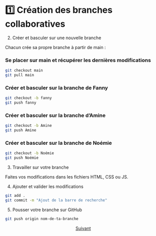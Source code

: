 # 1️⃣ Création des branches collaboratives

2. Créer et basculer sur une nouvelle branche

Chacun crée sa propre branche à partir de main :

### Se placer sur main et récupérer les dernières modifications
```bash
git checkout main
git pull main
```

### Créer et basculer sur la branche de Fanny
``` bash
git checkout -b fanny
git push fanny
```

### Créer et basculer sur la branche d’Amine
``` bash
git checkout -b Amine
git push Amine
```

### Créer et basculer sur la branche de Noémie
``` bash
git checkout -b Noémie
git push Noémie
```

3. Travailler sur votre branche

Faites vos modifications dans les fichiers HTML, CSS ou JS.

4. Ajouter et valider les modifications

``` bash
git add .
git commit -m "Ajout de la barre de recherche"
```

5. Pousser votre branche sur GitHub

``` bash
git push origin nom-de-ta-branche
```

<p align="center">
<a href="./jobBranch.md">Suivant</a>
</p>